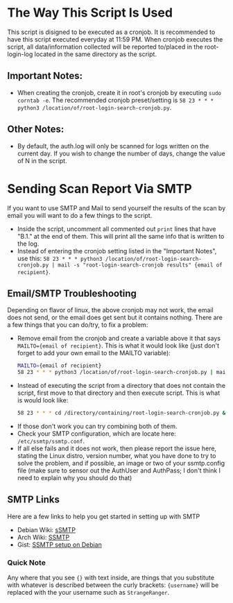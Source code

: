 # The Way This Script Is Used
This script is disigned to be executed as a cronjob. It is recommended to have this script executed everyday at 11:59 PM. When cronjob executes the script, all data/information collected will be reported to/placed in the root-login-log located in the same directory as the script. 

## Important Notes:
- When creating the cronjob, create it in root's cronjob by executing `sudo corntab -e`. The recommended cronjob preset/setting is `58 23 * * * python3 /location/of/root-login-search-cronjob.py`.

## Other Notes:
- By default, the auth.log will only be scanned for logs written on the current day. If you wish to change the number of days, change the value of N in the script.

# Sending Scan Report Via SMTP
If you want to use SMTP and Mail to send yourself the results of the scan by email you will want to do a few things to the script.
- Inside the script, uncomment all commented out `print` lines that have "B.1." at the end of them. This will print all the same info that is written to the log.
- Instead of entering the cronjob setting listed in the "Important Notes", use this: `58 23 * * * python3 /location/of/root-login-search-cronjob.py | mail -s "root-login-search-cronjob results" {email of recipient}`.

## Email/SMTP Troubleshooting
Depending on flavor of linux, the above cronjob may not work, the email does not send, or the email does get sent but it contains nothing. There are a few things that you can do/try, to fix a problem:
- Remove email from the cronjob and create a variable above it that says `MAILTO={email of recipient}`. This is what it would look like (just don't forget to add your own email to the MAILTO variable):
  ```sh
  MAILTO={email of recipient}
  58 23 * * * python3 /location/of/root-login-search-cronjob.py | mail -s "root-login-search-cronjob results" $MAILTO
  ```
- Instead of executing the script from a directory that does not contain the script, first move to that directory and then execute script. This is what is would look like:
  ```sh
  58 23 * * * cd /directory/containing/root-login-search-cronjob.py && python3 root-login-search-cronjob.py | mail -s "root-login-search-cronjob results" {email of recipient}
  ```
- If those don't work you can try combining both of them.
- Check your SMTP configuration, which are locate here: `/etc/ssmtp/ssmtp.conf`.
- If all else fails and it does not work, then please report the issue here, stating the Linux distro, version number, what you have done to try to solve the problem, and if possible, an image or two of your ssmtp.config file (make sure to sensor out the AuthUser and AuthPass; I don't think I need to explain why you should do that)

## SMTP Links
Here are a few links to help you get started in setting up with SMTP 
- Debian Wiki: [sSMTP](https://wiki.debian.org/sSMTP)
- Arch Wiki: [SSMTP](https://wiki.archlinux.org/index.php/SSMTP)
- Gist: [SSMTP setup on Debian](https://gist.github.com/StrangeRanger/d8e83e4683ac98510171f716453ba4db)

### Quick Note
Any where that you see `{}` with text inside, are things that you substitute with whatever is described between the curly brackets: `{username}` will be replaced with the your username such as `StrangeRanger`.
